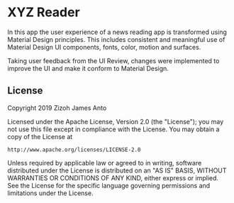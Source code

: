 # XYZ Reader

In this app the user experience of a news reading app is transformed using Material Design principles. 
This includes consistent and meaningful use of Material Design UI components, fonts, color, motion and surfaces.

Taking user feedback from the UI Review, changes were implemented to improve the UI and make it conform to Material Design.

## License

Copyright 2019 Zizoh James Anto

Licensed under the Apache License, Version 2.0 (the "License");
you may not use this file except in compliance with the License.
You may obtain a copy of the License at

    http://www.apache.org/licenses/LICENSE-2.0

Unless required by applicable law or agreed to in writing, software
distributed under the License is distributed on an "AS IS" BASIS,
WITHOUT WARRANTIES OR CONDITIONS OF ANY KIND, either express or implied.
See the License for the specific language governing permissions and
limitations under the License.
